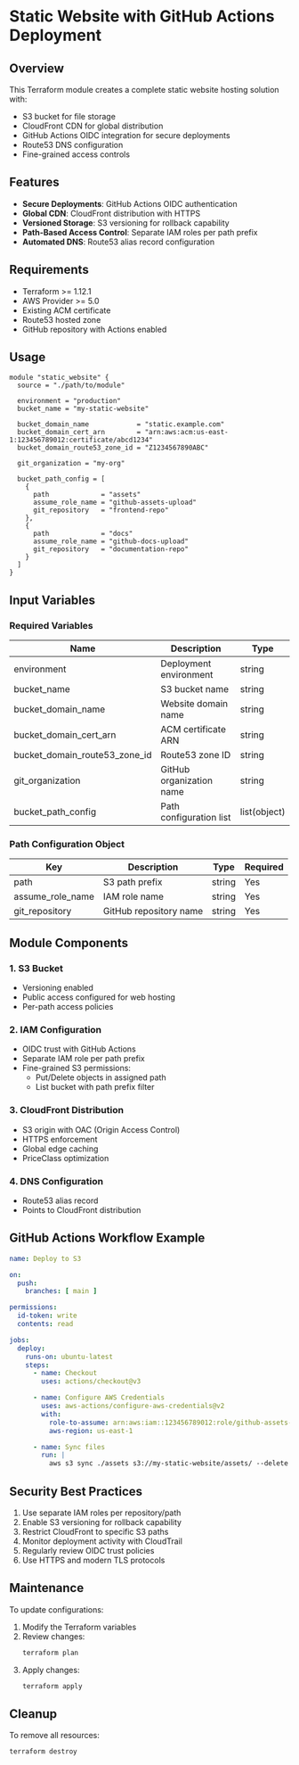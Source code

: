 # Static Website with GitHub Actions Deployment

## Overview
This Terraform module creates a complete static website hosting solution with:
- S3 bucket for file storage
- CloudFront CDN for global distribution
- GitHub Actions OIDC integration for secure deployments
- Route53 DNS configuration
- Fine-grained access controls

## Features
- **Secure Deployments**: GitHub Actions OIDC authentication
- **Global CDN**: CloudFront distribution with HTTPS
- **Versioned Storage**: S3 versioning for rollback capability
- **Path-Based Access Control**: Separate IAM roles per path prefix
- **Automated DNS**: Route53 alias record configuration

## Requirements
- Terraform >= 1.12.1
- AWS Provider >= 5.0
- Existing ACM certificate
- Route53 hosted zone
- GitHub repository with Actions enabled

## Usage
```hcl
module "static_website" {
  source = "./path/to/module"

  environment = "production"
  bucket_name = "my-static-website"

  bucket_domain_name            = "static.example.com"
  bucket_domain_cert_arn        = "arn:aws:acm:us-east-1:123456789012:certificate/abcd1234"
  bucket_domain_route53_zone_id = "Z1234567890ABC"

  git_organization = "my-org"

  bucket_path_config = [
    {
      path             = "assets"
      assume_role_name = "github-assets-upload"
      git_repository   = "frontend-repo"
    },
    {
      path             = "docs"
      assume_role_name = "github-docs-upload"
      git_repository   = "documentation-repo"
    }
  ]
}
```

## Input Variables

### Required Variables
| Name | Description | Type |
|------|-------------|------|
| environment | Deployment environment | string |
| bucket_name | S3 bucket name | string |
| bucket_domain_name | Website domain name | string |
| bucket_domain_cert_arn | ACM certificate ARN | string |
| bucket_domain_route53_zone_id | Route53 zone ID | string |
| git_organization | GitHub organization name | string |
| bucket_path_config | Path configuration list | list(object) |

### Path Configuration Object
| Key | Description | Type | Required |
|-----|-------------|------|----------|
| path | S3 path prefix | string | Yes |
| assume_role_name | IAM role name | string | Yes |
| git_repository | GitHub repository name | string | Yes |

## Module Components

### 1. S3 Bucket
- Versioning enabled
- Public access configured for web hosting
- Per-path access policies

### 2. IAM Configuration
- OIDC trust with GitHub Actions
- Separate IAM role per path prefix
- Fine-grained S3 permissions:
  - Put/Delete objects in assigned path
  - List bucket with path prefix filter

### 3. CloudFront Distribution
- S3 origin with OAC (Origin Access Control)
- HTTPS enforcement
- Global edge caching
- PriceClass optimization

### 4. DNS Configuration
- Route53 alias record
- Points to CloudFront distribution

## GitHub Actions Workflow Example
```yaml
name: Deploy to S3

on:
  push:
    branches: [ main ]

permissions:
  id-token: write
  contents: read

jobs:
  deploy:
    runs-on: ubuntu-latest
    steps:
      - name: Checkout
        uses: actions/checkout@v3

      - name: Configure AWS Credentials
        uses: aws-actions/configure-aws-credentials@v2
        with:
          role-to-assume: arn:aws:iam::123456789012:role/github-assets-upload
          aws-region: us-east-1

      - name: Sync files
        run: |
          aws s3 sync ./assets s3://my-static-website/assets/ --delete
```

## Security Best Practices
1. Use separate IAM roles per repository/path
2. Enable S3 versioning for rollback capability
3. Restrict CloudFront to specific S3 paths
4. Monitor deployment activity with CloudTrail
5. Regularly review OIDC trust policies
6. Use HTTPS and modern TLS protocols

## Maintenance
To update configurations:
1. Modify the Terraform variables
2. Review changes:
   ```bash
   terraform plan
   ```
3. Apply changes:
   ```bash
   terraform apply
   ```

## Cleanup
To remove all resources:
```bash
terraform destroy
```

